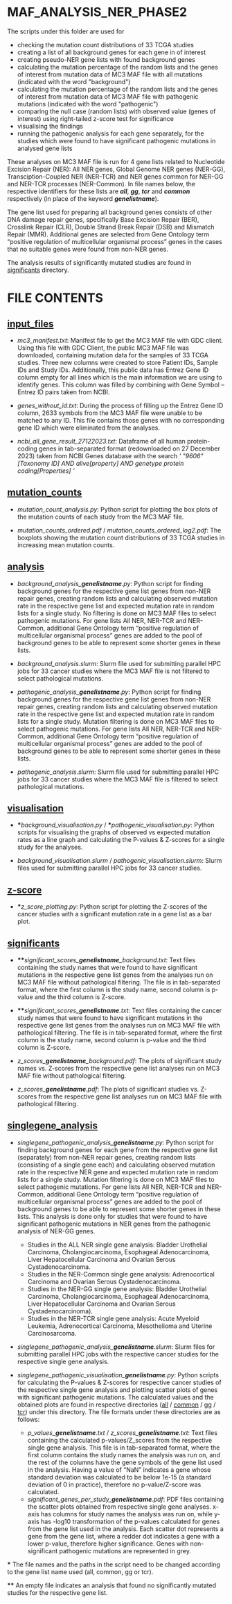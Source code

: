 # MAF_ANALYSIS_NER_PHASE2
The scripts under this folder are used for 
- checking the mutation count distributions of 33 TCGA studies
- creating a list of all background genes for each gene in of interest
- creating pseudo-NER gene lists with found background genes
- calculating the mutation percentage of the random lists and the genes of interest from mutation data of MC3 MAF file with all mutations (indicated with the word "background")
- calculating the mutation percentage of the random lists and the genes of interest from mutation data of MC3 MAF file with pathogenic mutations (indicated with the word "pathogenic")
- comparing the null case (random lists) with observed value (genes of interest) using right-tailed z-score test for significance
- visualising the findings
- running the pathogenic analysis for each gene separately, for the studies which were found to have significant pathogenic mutations in analysed gene lists

These analyses on MC3 MAF file is run for 4 gene lists related to Nucleotide Excision Repair (NER): All NER genes, Global Genome NER genes (NER-GG), Transciption-Coupled NER (NER-TCR) and NER genes common for NER-GG and NER-TCR processes (NER-Common). In file names below, the respective identifiers for these lists are ***all***, ***gg***, ***tcr*** and ***common*** respectively (in place of the keyword ***genelistname***).

The gene list used for preparing all background genes consists of other DNA damage repair genes, specifically Base Excision Repair (BER), Crosslink Repair (CLR), Double Strand Break Repair (DSB) and Mismatch Repair (MMR). Additional genes are selected from Gene Ontology term “positive regulation of multicellular organismal process” genes in the cases that no suitable genes were found from non-NER genes.

The analysis results of significantly mutated studies are found in [significants](https://github.com/ilaydakaytaran/DNArepair/tree/main/maf_analysis_ner_phase2/significants) directory.

# FILE CONTENTS

## [input_files](https://github.com/ilaydakaytaran/DNArepair/blob/main/maf_analysis_ner_phase2/input_files/)
- *mc3_manifest.txt*: Manifest file to get the MC3 MAF file with GDC client. Using this file with GDC Client, the public MC3 MAF file was downloaded, containing mutation data for the samples of 33 TCGA studies. Three new columns were created to store Patient IDs, Sample IDs and Study IDs. Additionally, this public data has Entrez Gene ID column empty for all lines which is the main information we are using to identify genes. This column was filled by combining with Gene Symbol – Entrez ID pairs taken from NCBI.

- *genes_without_id.txt*: During the process of filling up the Entrez Gene ID column, 2633 symbols from the MC3 MAF file were unable to be matched to any ID. This file contains those genes with no corresponding gene ID which were eliminated from the analyses.

- *ncbi_all_gene_result_27122023.txt*: Dataframe of all human protein-coding genes in tab-separated format (redownloaded on 27 December 2023) taken from NCBI Genes database with the search *' "9606"[Taxonomy ID] AND alive[property] AND genetype protein coding[Properties] '*

## [mutation_counts](https://github.com/ilaydakaytaran/DNArepair/blob/main/maf_analysis_ner_phase2/mutation_counts/)
- *mutation_count_analysis.py*: Python script for plotting the box plots of the mutation counts of each study from the MC3 MAF file.

- *mutation_counts_ordered.pdf* / *mutation_counts_ordered_log2.pdf*: The boxplots showing the mutation count distributions of 33 TCGA studies in increasing mean mutation counts. 

## [analysis](https://github.com/ilaydakaytaran/DNArepair/blob/main/maf_analysis_ner_phase2/analysis/)
- *background_analysis_***genelistname***.py*: Python script for finding background genes for the respective gene list genes from non-NER repair genes, creating random lists and calculating observed mutation rate in the respective gene list and expected mutation rate in random lists for a single study. No filtering is done on MC3 MAF files to select pathogenic mutations. For gene lists All NER, NER-TCR and NER-Common, additional Gene Ontology term “positive regulation of multicellular organismal process” genes are added to the pool of background genes to be able to represent some shorter genes in these lists.

- *background_analysis.slurm*: Slurm file used for submitting parallel HPC jobs for 33 cancer studies where the MC3 MAF file is not filtered to select pathological mutations.

- *pathogenic_analysis_***genelistname***.py*: Python script for finding background genes for the respective gene list genes from non-NER repair genes, creating random lists and calculating observed mutation rate in the respective gene list and expected mutation rate in random lists for a single study. Mutation filtering is done on MC3 MAF files to select pathogenic mutations. For gene lists All NER, NER-TCR and NER-Common, additional Gene Ontology term “positive regulation of multicellular organismal process” genes are added to the pool of background genes to be able to represent some shorter genes in these lists.

- *pathogenic_analysis.slurm*: Slurm file used for submitting parallel HPC jobs for 33 cancer studies where the MC3 MAF file is filtered to select pathological mutations.

## [visualisation](https://github.com/ilaydakaytaran/DNArepair/blob/main/maf_analysis_ner_phase2/visualisation/)
- **\***_background_visualisation.py_ / **\***_pathogenic_visualisation.py_: Python scripts for visualising the graphs of observed vs expected mutation rates as a line graph and calculating the P-values & Z-scores for a single study for the analyses. 

- *background_visualisation.slurm* / *pathogenic_visualisation.slurm*: Slurm files used for submitting parallel HPC jobs for 33 cancer studies.

## [z-score](https://github.com/ilaydakaytaran/DNArepair/blob/main/maf_analysis_ner_phase2/z_score/)
- **\***_z_score_plotting.py_: Python script for plotting the Z-scores of the cancer studies with a significant mutation rate in a gene list as a bar plot.

## [significants](https://github.com/ilaydakaytaran/DNArepair/blob/main/maf_analysis_ner_phase2/significants/)
- **\*\***_significant_scores\_***genelistname***\_background.txt_: Text files containing the study names that were found to have significant mutations in the respective gene list genes from the analyses run on MC3 MAF file without pathological filtering. The file is in tab-separated format, where the first column is the study name, second column is p-value and the third column is Z-score.

- **\*\***_significant_scores\_***genelistname***.txt_: Text files containing the cancer study names that were found to have significant mutations in the respective gene list genes from the analyses run on MC3 MAF file with pathological filtering. The file is in tab-separated format, where the first column is the study name, second column is p-value and the third column is Z-score. 

- *z_scores\_***genelistname***\_background.pdf*: The plots of significant study names vs. Z-scores from the respective gene list analyses run on MC3 MAF file without pathological filtering.

- *z_scores_***genelistname***.pdf*: The plots of significant studies vs. Z-scores from the respective gene list analyses run on MC3 MAF file with pathological filtering.

## [singlegene_analysis](https://github.com/ilaydakaytaran/DNArepair/blob/main/maf_analysis_ner_phase2/singlegene_analysis/)
- *singlegene_pathogenic_analysis_***genelistname***.py*: Python script for finding background genes for each gene from the respective gene list (separately) from non-NER repair genes, creating random lists (consisting of a single gene each) and calculating observed mutation rate in the respective NER gene and expected mutation rate in random lists for a single study. Mutation filtering is done on MC3 MAF files to select pathogenic mutations. For gene lists All NER, NER-TCR and NER-Common, additional Gene Ontology term “positive regulation of multicellular organismal process” genes are added to the pool of background genes to be able to represent some shorter genes in these lists. This analysis is done only for studies that were found to have significant pathogenic mutations in NER genes from the pathogenic analysis of NER-GG genes.
  
  - Studies in the ALL NER single gene analysis: Bladder Urothelial Carcinoma, Cholangiocarcinoma, Esophageal Adenocarcinoma, Liver Hepatocellular Carcinoma and Ovarian Serous Cystadenocarcinoma.
  - Studies in the NER-Common single gene analysis: Adrenocortical Carcinoma and Ovarian Serous Cystadenocarcinoma.
  - Studies in the NER-GG single gene analysis: Bladder Urothelial Carcinoma, Cholangiocarcinoma, Esophageal Adenocarcinoma, Liver Hepatocellular Carcinoma and Ovarian Serous Cystadenocarcinoma).
  - Studies in the NER-TCR single gene analysis: Acute Myeloid Leukemia, Adrenocortical Carcinoma, Mesothelioma and Uterine Carcinosarcoma.
 
- *singlegene_pathogenic_analysis_***genelistname***.slurm*: Slurm files for submitting parallel HPC jobs with the respective cancer studies for the respective single gene analysis.

- *singlegene_pathogenic_visualisation_***genelistname***.py*: Python scripts for calculating the P-values & Z-scores for respective cancer studies of the respective single gene analysis and plotting scatter plots of genes with significant pathogenic mutations. The calculated values and the obtained plots are found in respective directories ([all](https://github.com/ilaydakaytaran/DNArepair/tree/main/maf_analysis_ner_phase2/singlegene_analysis/all) / [common](https://github.com/ilaydakaytaran/DNArepair/tree/main/maf_analysis_ner_phase2/singlegene_analysis/common) / [gg](https://github.com/ilaydakaytaran/DNArepair/tree/main/maf_analysis_ner_phase2/singlegene_analysis/gg) / [tcr](https://github.com/ilaydakaytaran/DNArepair/tree/main/maf_analysis_ner_phase2/singlegene_analysis/tcr)) under this directory. The file formats under these directories are as follows:
  
	- *p_values_***genelistname***.txt* / *z_scores_***genelistname***.txt*: Text files containing the calculated p-values/Z_scores from the respective single gene analysis. This file is in tab-separated format, where the first column contains the study names the analysis was run on, and the rest of the columns have the gene symbols of the gene list used in the analysis. Having a value of “NaN” indicates a gene whose standard deviation was calculated to be below 1e-15 (a standard deviation of 0 in practice), therefore no p-value/Z-score was calculated. 
	- *significant_genes_per_study_***genelistname***.pdf*: PDF files containing the scatter plots obtained from respective single gene analyses. x-axis has columns for study names the analysis was run on, while y-axis has -log10 transformation of the p-values calculated for genes from the gene list used in the analysis. Each scatter dot represents a gene from the gene list, where a redder dot indicates a gene with a lower p-value, therefore higher significance. Genes with non-significant pathogenic mutations are represented in grey. 

**\*** The file names and the paths in the script need to be changed according to the gene list name used (all, common, gg or tcr).

**\*\*** An empty file indicates an analysis that found no significantly mutated studies for the respective gene list.
